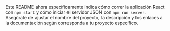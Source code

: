
Este README ahora específicamente indica cómo correr la aplicación React con `npm start` y cómo iniciar el servidor JSON con `npm run server`. Asegúrate de ajustar el nombre del proyecto, la descripción y los enlaces a la documentación según corresponda a tu proyecto específico.
